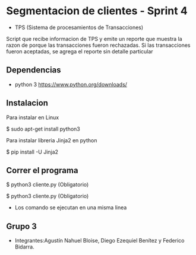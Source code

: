 # Segmentacion de clientes - Sprint 4

* TPS (Sistema de procesamientos de Transacciones)

Script que recibe informacion de TPS y emite un reporte que muestra la razon de porque las transacciones fueron rechazadas. Si las transacciones fueron aceptadas, se agrega el reporte sin detalle particular

## Dependencias

* python 3  https://www.python.org/downloads/

## Instalacion

Para instalar en Linux

$ sudo apt-get install python3

Para instalar libreria Jinja2 en python

$ pip install -U Jinja2

## Correr el programa

$ python3 cliente.py  (Obligatorio)

$ python3 cliente.py  (Obligatorio)




* Los comando se ejecutan en una misma linea


## Grupo 3

* Integrantes:Agustín Nahuel Bloise, Diego Ezequiel Benítez y Federico Bidarra.
